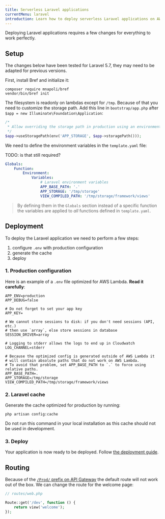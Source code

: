 ```yaml
---
title: Serverless Laravel applications
currentMenu: laravel
introduction: Learn how to deploy serverless Laravel applications on AWS Lambda using Bref.
---
```


Deploying Laravel applications requires a few changes for everything to work perfectly.

## Setup

The changes below have been tested for Laravel 5.7, they may need to be adapted for previous versions.

First, install Bref and initialize it:

```
composer require mnapoli/bref
vendor/bin/bref init
```

The filesystem is readonly on lambdas except for `/tmp`. Because of that you need to customize the storage path. Add this line in `bootstrap/app.php` after `$app = new Illuminate\Foundation\Application`:

```php
/*
 * Allow overriding the storage path in production using an environment variable.
 */
$app->useStoragePath(env('APP_STORAGE', $app->storagePath()));
```

We need to define the environment variables in the `template.yaml` file:

TODO: is that still required?

```yaml
Globals:
    Function:
        Environment:
            Variables:
                # Laravel environment variables
                APP_BASE_PATH: '.'
                APP_STORAGE: '/tmp/storage'
                VIEW_COMPILED_PATH: '/tmp/storage/framework/views'
```

> By defining them in the `Globals` section instead of a specific function the variables are applied to *all* functions defined in `template.yaml`.

## Deployment

To deploy the Laravel application we need to perform a few steps:

1. configure `.env` with production configuration
1. generate the cache
1. deploy

### 1. Production configuration

Here is an example of a `.env` file optimized for AWS Lambda. **Read it carefully**:

```dotenv
APP_ENV=production
APP_DEBUG=false

# Do not forget to set your app key
APP_KEY=

# We cannot store sessions to disk: if you don't need sessions (API, etc.)
# then use `array`, else store sessions in database
SESSION_DRIVER=array

# Logging to stderr allows the logs to end up in Cloudwatch
LOG_CHANNEL=stderr

# Because the optimized config is generated outside of AWS Lambda it
# will contain absolute paths that do not work on AWS Lambda.
# To avoid that problem, set APP_BASE_PATH to `.` to force using relative paths.
APP_BASE_PATH=.
APP_STORAGE=/tmp/storage
VIEW_COMPILED_PATH=/tmp/storage/framework/views
```

### 2. Laravel cache

Generate the cache optimized for production by running:

```
php artisan config:cache
```

Do not run this command in your local installation as this cache should not be used in development.

### 3. Deploy

Your application is now ready to be deployed. Follow [the deployment guide](/docs/deploy.md#deploying-with-sam).

## Routing

Because of the [`/Prod/` prefix on API Gateway](/docs/runtimes/http.md#the-prod-prefix) the default route will not work out of the box. We can change the route for the welcome page:

```php
// routes/web.php

Route::get('/dev', function () {
    return view('welcome');
});
```

